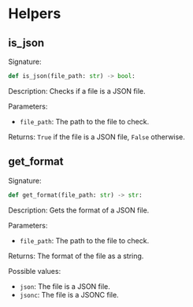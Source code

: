 # Helpers

## is_json

Signature:
```python
def is_json(file_path: str) -> bool:
```

Description:
Checks if a file is a JSON file.

Parameters:
- `file_path`: The path to the file to check.

Returns:
`True` if the file is a JSON file, `False` otherwise.

## get_format

Signature:
```python
def get_format(file_path: str) -> str:
```

Description:
Gets the format of a JSON file.

Parameters:
- `file_path`: The path to the file to check.

Returns:
The format of the file as a string.

Possible values:
- `json`: The file is a JSON file.
- `jsonc`: The file is a JSONC file.